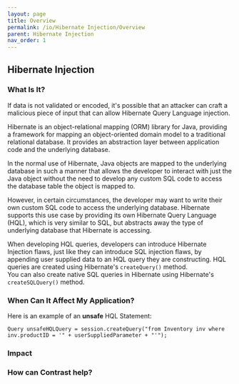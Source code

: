 ```yaml
---
layout: page
title: Overview
permalink: /io/Hibernate Injection/Overview
parent: Hibernate Injection
nav_order: 1
---
```


## Hibernate Injection

### What Is It?


If data is not validated or encoded, it's possible that an attacker can craft a malicious piece of input that can allow Hibernate Query Language injection. 

Hibernate is an object-relational mapping (ORM) library for Java, providing a framework for mapping an object-oriented domain model to a traditional relational database. It provides an abstraction layer between application code and the underlying database.  

In the normal use of Hibernate, Java objects are mapped to the underlying database in such a manner that allows the developer to interact with just the Java object without the need to develop any custom SQL code to access the database table the object is mapped to. 

However, in certain circumstances, the developer may want to write their own custom SQL code to access the underlying database. Hibernate supports this use case by providing its own Hibernate Query Language (HQL), which is very similar to SQL, but abstracts away the type of underlying database that Hibernate is accessing.

When developing HQL queries, developers can introduce Hibernate Injection flaws, just like they can introduce SQL injection flaws, by appending user supplied data to an HQL query they are constructing. HQL queries are created using Hibernate's ```createQuery()``` method.  
You can also create native SQL queries in Hibernate using Hibernate's ```createSQLQuery()``` method. 

### When Can It Affect My Application?


Here is an example of an **unsafe** HQL Statement:
 
```
Query unsafeHQLQuery = session.createQuery("from Inventory inv where inv.productID = '" + userSuppliedParameter + "'");
```



### Impact


### How can Contrast help?







